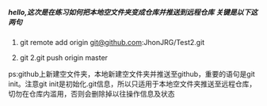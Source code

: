 ##### hello,这次是在练习如何把本地空文件夹变成仓库并推送到远程仓库 关键是以下这两句

 1. git remote add origin git@github.com:JhonJRG/Test2.git
 
 2. git 2.git push origin master

  ps:github上新建空文件夹，本地新建空文件夹并推送至github，重要的语句是git init。注意git init是初始化.git信息，所以只适用于本地空文件夹推送至远程仓库，切勿在仓库内滥用，否则会删除掉以往操作信息及状态
